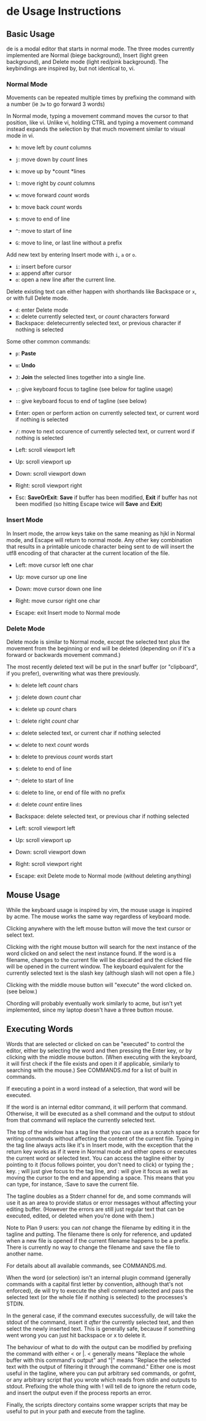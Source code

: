 # de Usage Instructions

## Basic Usage

de is a modal editor that starts in normal mode. The three modes
currently implemented are Normal (biege background), Insert (light green
background), and Delete mode (light red/pink background). The
keybindings are inspired by, but not identical to, vi.

### Normal Mode

Movements can be repeated multiple times by prefixing the command with a
number (ie `3w` to go forward 3 words)

In Normal mode, typing a movement command moves the cursor to that
position, like vi. Unlike vi, holding CTRL and typing a movement command
instead expands the selection by that much movement similar to visual
mode in vi.

-   `h`: move left by *count* columns
-   `j`: move down by *count* lines
-   `k`: move up by *count *lines
-   `l`: move right by *count* columns

-   `w`: move forward *count* words
-   `b`: move back *count* words
-   `$`: move to end of line
-   `^`: move to start of line
-   `G`: move to line, or last line without a prefix

Add new text by entering Insert mode with `i`, `a` or `o`.

-   `i`: insert before cursor
-   `a`: append after cursor
-   `o`: open a new line after the current line.

Delete existing text can either happen with shorthands like Backspace or
`x`, or with full Delete mode.

-   `d`: enter Delete mode
-   `x`: delete currently selected text, or *count* characters forward
-   Backspace: deletecurrently selected text, or previous character if
    nothing is selected

Some other common commands:

-   `p`: **Paste**
-   `u`: **Undo**
-   `J`: **Join** the selected lines together into a single line.
-   `;`: give keyboard focus to tagline (see below for tagline usage)
-   `:`: give keyboard focus to end of tagline (see below)
-   Enter: open or perform action on currently selected text, or current
    word if nothing is selected
-   `/`: move to next occurence of currently selected text, or current
    word if nothing is selected

-   Left: scroll viewport left
-   Up: scroll viewport up
-   Down: scroll viewport down
-   Right: scroll viewport right

-   Esc: **SaveOrExit**: **Save** if buffer has been modified, **Exit** if buffer has not been
    modified (so hitting Escape twice will **Save** and **Exit**)

### Insert Mode

In Insert mode, the arrow keys take on the same meaning as hjkl in
Normal mode, and Escape will return to normal mode. Any other key
combination that results in a printable unicode character being sent to
de will insert the utf8 encoding of that character at the current
location of the file.

-   Left: move cursor left one char
-   Up: move cursor up one line
-   Down: move cursor down one line
-   Right: move cursor right one char

-   Escape: exit Insert mode to Normal mode

### Delete Mode

Delete mode is similar to Normal mode, except the selected text plus the
movement from the beginning or end will be deleted (depending on if it's
a forward or backwards movement command.)

The most recently deleted text will be put in the snarf buffer (or
"clipboard", if you prefer), overwriting what was there previously.

-   `h`: delete left *count* chars
-   `j`: delete down *count* char
-   `k`: delete up *count* chars
-   `l`: delete right *count* char

-   `x`: delete selected text, or current char if nothing selected
-   `w`: delete to next *count* words
-   `b`: delete to previous *count* words start
-   `$`: delete to end of line
-   `^`: delete to start of line
-   `G`: delete to line, or end of file with no prefix

-   `d`: delete *count* entire lines
-   Backspace: delete selected text, or previous char if nothing selected

-   Left: scroll viewport left
-   Up: scroll viewport up
-   Down: scroll viewport down
-   Right: scroll viewport right

-   Escape: exit Delete mode to Normal mode (without deleting anything)

## Mouse Usage

While the keyboard usage is inspired by vim, the mouse usage is inspired by acme.
The mouse works the same way regardless of keyboard mode.

Clicking anywhere with the left mouse button will move the text cursor or select text.

Clicking with the right mouse button will search for the next instance of the word clicked on
and select the next instance found. If the word is a filename, changes to the current file will be
discarded and the clicked file will be opened in the current window. The keyboard equivalent
for the currently selected text is the slash key (although slash will not open a file.)

Clicking with the middle mouse button will "execute" the word clicked on. (see below.)

Chording will probably eventually work similarly to acme, but isn't yet implemented, since my
laptop doesn't have a three button mouse.

## Executing Words

Words that are selected or clicked on can be "executed" to control the editor, either by
selecting the word and then pressing the Enter key, or by clicking with the middle mouse button.
(When executing with the keyboard, it will first check if the file exists and open it if applicable,
similarly to searching with the mouse.) See COMMANDS.md for a list of built in commands.

If executing a point in a word instead of a selection, that word will be executed.

If the word is an internal editor command, it will perform that command. Otherwise, it will be
executed as a shell command and the output to stdout from that command will replace the currently
selected text.

The top of the window has a tag line that you can use as a scratch space for writing commands
without affecting the content of the current file. Typing in the tag line always acts like it's
in Insert mode, with the exception that the return key works as if it were in Normal mode and
either opens or executes the current word or selected text. You can access the tagline either by pointing
to it (focus follows pointer, you don't need to click) or typing the ; key. ; will just give focus
to the tag line, and : will give it focus as well as moving the cursor to the end and appending a
space. This means that you can type, for instance, :Save<Enter> to save the current file.

The tagline doubles as a Stderr channel for de, and some commands will use it as an area to provide
status or error messages without affecting your editing buffer. (However the errors are still just
regular text that can be executed, edited, or deleted when you're done with them.)

Note to Plan 9 users: you can *not* change the filename by editing it in the tagline and putting. The
filename there is only for reference, and updated when a new file is opened if the current filename
happens to be a prefix. There is currently no way to change the filename and save the file to another
name.

For details about all available commands, see COMMANDS.md.

When the word (or selection) isn't an internal plugin command (generally commands with a capital first
letter by convention, although that's not enforced), de will try to execute the shell command selected
and pass the selected text (or the whole file if nothing is selected) to the processes's STDIN.

In the general case, if the command executes successfully, de will take the stdout of the command,
insert it *after* the currently selected text, and then select the newly inserted text. This is generally
safe, because if something went wrong you can just hit backspace or x to delete it.

The behaviour of what to do with the output can be modified by prefixing the command with either < or |.
< generally means "Replace the whole buffer with this command's output" and "|" means "Replace the
selected text with the output of filtering it through the command." Either one is most useful in the
tagline, where you can put arbitrary sed commands, or gofmt, or any arbitrary script that you wrote
which reads from stdin and outputs to stdout. Prefixing the whole thing with ! will tell de to ignore
the return code, and insert the output even if the process reports an error.

Finally, the scripts directory contains some wrapper scripts that may be useful to put in your path
and execute from the tagline.
